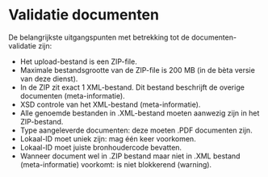 # Validatie documenten

De belangrijkste uitgangspunten met betrekking tot de documenten-validatie zijn:

- Het upload-bestand is een ZIP-file.
- Maximale bestandsgrootte van de ZIP-file is 200 MB (in de bèta versie van deze dienst).
- In de ZIP zit exact 1 XML-bestand. Dit bestand beschrijft de overige documenten (meta-informatie).
- XSD controle van het XML-bestand (meta-informatie).
- Alle genoemde bestanden in .XML-bestand moeten aanwezig zijn in het ZIP-bestand.
- Type aangeleverde documenten: deze moeten .PDF documenten zijn.
- Lokaal-ID moet uniek zijn: mag één keer voorkomen.
- Lokaal-ID moet juiste bronhoudercode bevatten.
- Wanneer document wel in .ZIP bestand maar niet in .XML bestand (meta-informatie) voorkomt: is niet blokkerend (warning).

